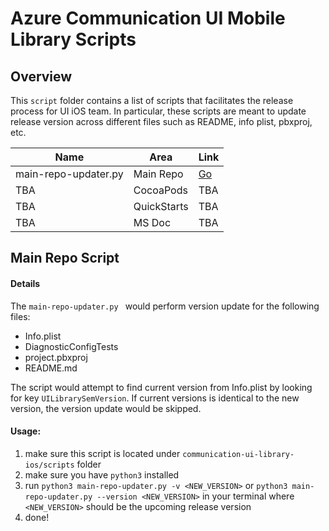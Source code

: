# Azure Communication UI Mobile Library Scripts

## Overview

This ```script``` folder contains a list of scripts that facilitates the release process for UI iOS team. In particular, these scripts are meant to update release version across different files such as README, info plist, pbxproj, etc.

| Name                 | Area        | Link |
|----------------------|-------------|------|
| main-repo-updater.py | Main Repo   | [Go](main-repo-updater.py)     |
| TBA                  | CocoaPods   | TBA  |
| TBA                  | QuickStarts | TBA  |
| TBA                  | MS Doc      | TBA  |

## Main Repo Script
#### Details

The ```main-repo-updater.py ``` would perform version update for the following files:
- Info.plist
- DiagnosticConfigTests
- project.pbxproj
- README.md

The script would attempt to find current version from Info.plist by looking for key ```UILibrarySemVersion```. If current versions is identical to the new version, the version update would be skipped.

#### Usage:

1. make sure this script is located under ```communication-ui-library-ios/scripts``` folder
2. make sure you have ```python3``` installed
3. run ```python3 main-repo-updater.py -v <NEW_VERSION>``` or ```python3 main-repo-updater.py --version <NEW_VERSION>``` in your terminal where ```<NEW_VERSION>``` should be the upcoming release version 
4. done!
